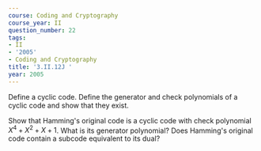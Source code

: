 ```yaml
---
course: Coding and Cryptography
course_year: II
question_number: 22
tags:
- II
- '2005'
- Coding and Cryptography
title: '3.II.12J '
year: 2005
---
```



Define a cyclic code. Define the generator and check polynomials of a cyclic code and show that they exist.

Show that Hamming's original code is a cyclic code with check polynomial $X^{4}+X^{2}+X+1$. What is its generator polynomial? Does Hamming's original code contain a subcode equivalent to its dual?